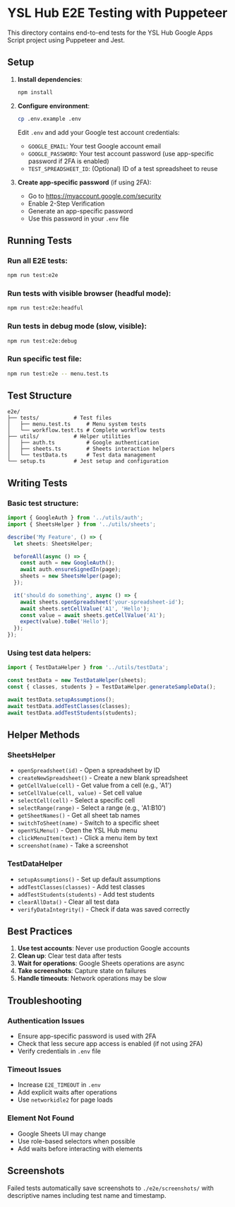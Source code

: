 # YSL Hub E2E Testing with Puppeteer

This directory contains end-to-end tests for the YSL Hub Google Apps Script project using Puppeteer and Jest.

## Setup

1. **Install dependencies**:
   ```bash
   npm install
   ```

2. **Configure environment**:
   ```bash
   cp .env.example .env
   ```
   Edit `.env` and add your Google test account credentials:
   - `GOOGLE_EMAIL`: Your test Google account email
   - `GOOGLE_PASSWORD`: Your test account password (use app-specific password if 2FA is enabled)
   - `TEST_SPREADSHEET_ID`: (Optional) ID of a test spreadsheet to reuse

3. **Create app-specific password** (if using 2FA):
   - Go to https://myaccount.google.com/security
   - Enable 2-Step Verification
   - Generate an app-specific password
   - Use this password in your `.env` file

## Running Tests

### Run all E2E tests:
```bash
npm run test:e2e
```

### Run tests with visible browser (headful mode):
```bash
npm run test:e2e:headful
```

### Run tests in debug mode (slow, visible):
```bash
npm run test:e2e:debug
```

### Run specific test file:
```bash
npm run test:e2e -- menu.test.ts
```

## Test Structure

```
e2e/
├── tests/           # Test files
│   ├── menu.test.ts     # Menu system tests
│   └── workflow.test.ts # Complete workflow tests
├── utils/           # Helper utilities
│   ├── auth.ts          # Google authentication
│   ├── sheets.ts        # Sheets interaction helpers
│   └── testData.ts      # Test data management
└── setup.ts         # Jest setup and configuration
```

## Writing Tests

### Basic test structure:
```typescript
import { GoogleAuth } from '../utils/auth';
import { SheetsHelper } from '../utils/sheets';

describe('My Feature', () => {
  let sheets: SheetsHelper;

  beforeAll(async () => {
    const auth = new GoogleAuth();
    await auth.ensureSignedIn(page);
    sheets = new SheetsHelper(page);
  });

  it('should do something', async () => {
    await sheets.openSpreadsheet('your-spreadsheet-id');
    await sheets.setCellValue('A1', 'Hello');
    const value = await sheets.getCellValue('A1');
    expect(value).toBe('Hello');
  });
});
```

### Using test data helpers:
```typescript
import { TestDataHelper } from '../utils/testData';

const testData = new TestDataHelper(sheets);
const { classes, students } = TestDataHelper.generateSampleData();

await testData.setupAssumptions();
await testData.addTestClasses(classes);
await testData.addTestStudents(students);
```

## Helper Methods

### SheetsHelper
- `openSpreadsheet(id)` - Open a spreadsheet by ID
- `createNewSpreadsheet()` - Create a new blank spreadsheet
- `getCellValue(cell)` - Get value from a cell (e.g., 'A1')
- `setCellValue(cell, value)` - Set cell value
- `selectCell(cell)` - Select a specific cell
- `selectRange(range)` - Select a range (e.g., 'A1:B10')
- `getSheetNames()` - Get all sheet tab names
- `switchToSheet(name)` - Switch to a specific sheet
- `openYSLMenu()` - Open the YSL Hub menu
- `clickMenuItem(text)` - Click a menu item by text
- `screenshot(name)` - Take a screenshot

### TestDataHelper
- `setupAssumptions()` - Set up default assumptions
- `addTestClasses(classes)` - Add test classes
- `addTestStudents(students)` - Add test students
- `clearAllData()` - Clear all test data
- `verifyDataIntegrity()` - Check if data was saved correctly

## Best Practices

1. **Use test accounts**: Never use production Google accounts
2. **Clean up**: Clear test data after tests
3. **Wait for operations**: Google Sheets operations are async
4. **Take screenshots**: Capture state on failures
5. **Handle timeouts**: Network operations may be slow

## Troubleshooting

### Authentication Issues
- Ensure app-specific password is used with 2FA
- Check that less secure app access is enabled (if not using 2FA)
- Verify credentials in `.env` file

### Timeout Issues
- Increase `E2E_TIMEOUT` in `.env`
- Add explicit waits after operations
- Use `networkidle2` for page loads

### Element Not Found
- Google Sheets UI may change
- Use role-based selectors when possible
- Add waits before interacting with elements

## Screenshots

Failed tests automatically save screenshots to `./e2e/screenshots/` with descriptive names including test name and timestamp.